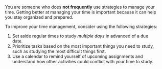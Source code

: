 You are someone who does **not frequently** use strategies to manage your time. Getting better at managing your time is important because it can help you stay organized and prepared.

To improve your time management, consider using the following strategies:

1.	Set aside regular times to study *multiple days* in advanced of a due date.
2.	Prioritize tasks based on the most important things you need to study, such as studying the most difficult things first. 
3.	Use a calendar to remind yourself of upcoming assignments and understand how other activities could conflict with your time to study.

